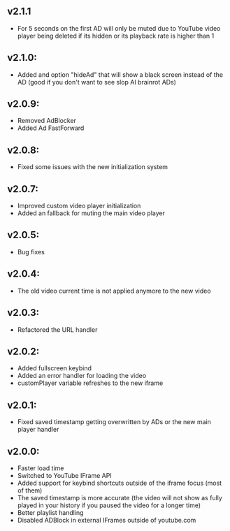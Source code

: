 ## v2.1.1
   - For 5 seconds on the first AD will only be muted due to YouTube video player being deleted if its hidden or its playback rate is higher than 1

## v2.1.0:
   - Added and option "hideAd" that will show a black screen instead of the AD (good if you don't want to see slop AI brainrot ADs)

## v2.0.9:
   - Removed AdBlocker
   - Added Ad FastForward

## v2.0.8:
   - Fixed some issues with the new initialization system

## v2.0.7:
   - Improved custom video player initialization
   - Added an fallback for muting the main video player

## v2.0.5:
   - Bug fixes

## v2.0.4:
   - The old video current time is not applied anymore to the new video
     
## v2.0.3:
   - Refactored the URL handler

## v2.0.2:
   - Added fullscreen keybind
   - Added an error handler for loading the video
   - customPlayer variable refreshes to the new iframe

## v2.0.1:
   - Fixed saved timestamp getting overwritten by ADs or the new main player handler

## v2.0.0:
   - Faster load time
   - Switched to YouTube IFrame API
   - Added support for keybind shortcuts outside of the iframe focus (most of them)
   - The saved timestamp is more accurate (the video will not show as fully played in your history if you paused the video for a longer time)
   - Better playlist handling
   - Disabled ADBlock in external IFrames outside of youtube.com
